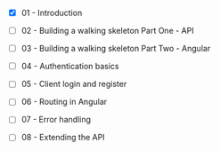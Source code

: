 - [x] 01 - Introduction

- [ ] 02 - Building a walking skeleton Part One - API

- [ ] 03 - Building a walking skeleton Part Two - Angular

- [ ] 04 - Authentication basics

- [ ] 05 - Client login and register

- [ ] 06 - Routing in Angular

- [ ] 07 - Error handling

- [ ] 08 - Extending the API
